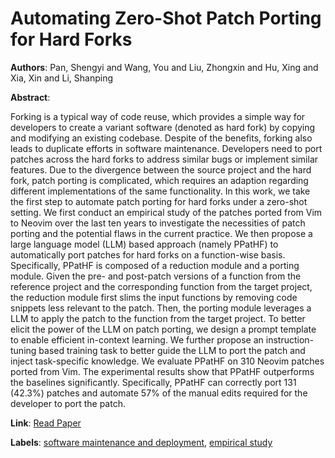 # Automating Zero-Shot Patch Porting for Hard Forks

**Authors**: Pan, Shengyi and Wang, You and Liu, Zhongxin and Hu, Xing and Xia, Xin and Li, Shanping

**Abstract**:

Forking is a typical way of code reuse, which provides a simple way for developers to create a variant software (denoted as hard fork) by copying and modifying an existing codebase. Despite of the benefits, forking also leads to duplicate efforts in software maintenance. Developers need to port patches across the hard forks to address similar bugs or implement similar features. Due to the divergence between the source project and the hard fork, patch porting is complicated, which requires an adaption regarding different implementations of the same functionality. In this work, we take the first step to automate patch porting for hard forks under a zero-shot setting. We first conduct an empirical study of the patches ported from Vim to Neovim over the last ten years to investigate the necessities of patch porting and the potential flaws in the current practice. We then propose a large language model (LLM) based approach (namely PPatHF) to automatically port patches for hard forks on a function-wise basis. Specifically, PPatHF is composed of a reduction module and a porting module. Given the pre- and post-patch versions of a function from the reference project and the corresponding function from the target project, the reduction module first slims the input functions by removing code snippets less relevant to the patch. Then, the porting module leverages a LLM to apply the patch to the function from the target project. To better elicit the power of the LLM on patch porting, we design a prompt template to enable efficient in-context learning. We further propose an instruction-tuning based training task to better guide the LLM to port the patch and inject task-specific knowledge. We evaluate PPatHF on 310 Neovim patches ported from Vim. The experimental results show that PPatHF outperforms the baselines significantly. Specifically, PPatHF can correctly port 131 (42.3\%) patches and automate 57\% of the manual edits required for the developer to port the patch.

**Link**: [Read Paper](https://doi.org/10.1145/3650212.3652134)

**Labels**: [software maintenance and deployment](../../labels/software_maintenance_and_deployment.md), [empirical study](../../labels/empirical_study.md)
